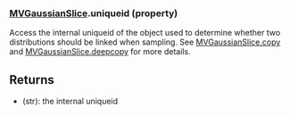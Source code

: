 ### [MVGaussianSlice](MVGaussianSlice.md).uniqueid (property)




Access the internal uniqueid of the object used to determine whether
two distributions should be linked when sampling.  See [MVGaussianSlice.copy](MVGaussianSlice.copy.md)
and [MVGaussianSlice.deepcopy](MVGaussianSlice.deepcopy.md) for more details.

Returns
-----------
* (str): the internal uniqueid

